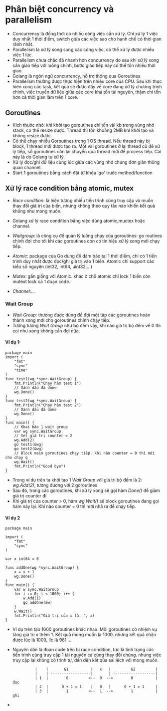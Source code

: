 # Phân biệt concurrency và parallelism
- Concurrency là đồng thời có nhiều công việc cần xử lý. Chỉ xử lý 1 việc duy nhất 1 thời điểm, switch giữa các việc sao cho hạnh chế có thời gian rảnh nhất.
- Parallelism là xử lý song song các công việc, có thể xử lý được nhiều việc 1 lúc.
- Parallelism chưa chắc đã nhanh hơn concurrency do sau khi xử lý xong cần giao tiếp với luồng chính, bước giao tiếp này có thể tốn nhiều thời gian.
- Golang là ngôn ngữ concurrency, hỗ trợ thông qua Goroutines.
- Parallelism thường được thực hiện trên nhiều core của CPU. Sau khi thực hiên xong các task, kết quả sẽ được đẩy về core đang xử lý chương trình chính, việc truyền dữ liệu giữa các core khá tốn tài nguyên, thậm chí tốn hơn cả thời gian làm trên 1 core.

## Goroutines
- Kích thước nhỏ: khi khởi tạo goroutines chỉ tốn vài kb trong vùng nhớ stack, có thể resize được. Thread thì tốn khoảng 2MB khi khởi tạo và không resize được.
- Có thể chạy nhiều Goroutines trong 1 OS thread. Nếu thread này bị block, 1 thread mới được tạo ra. Một vài goroutines ở lại thread cũ để xử lý tiếp, số goroutines còn lại chuyển qua thread mới để process tiếp. Cái này là do Golang tự xử lý.
- Xử lý đọc/ghi dữ liệu cùng lúc giữa các vùng nhớ chung đơn giản thông quan channel.
- Start 1 goroutines bằng cách đặt từ khóa 'go' trước method/function

## Xử lý race condition bằng atomic, mutex
- *Race condition*: là hiện tượng nhiều tiến trình cùng truy cập và muốn thay đổi giá trị của biến, nhưng không theo quy tắc nào khiến kết quả không như mong muốn.
- Golang xử lý race condition bằng việc dùng atomic,muctex hoặc channel.
- *Waitgroup*: là công cụ để quản lý luồng chạy của goroutines: go routines chính đợi cho tới khi các goroutines con có tín hiệu xử lý xong mới chạy tiếp.
- *Atomic*: package của Go dùng để đảm bảo tại 1 thời điểm, chỉ có 1 tiến trình duy nhất được đọc/ghi giá trị vào 1 biến. Atomic chỉ support các kiểu số nguyên (int32, int64, uint32....)

- *Mutex*: gần giống với Atomic. khác ở chỗ atomic chỉ lock 1 biến còn mutext lock cả 1 đoạn code.
- *Channel*:...

### Wait Group
- *Wait Group*: thường được dùng để đợi một tập các goroutines hoàn thành xong mới cho goroutines chính chạy tiếp.
- Tưởng tương *Wait Group* như bộ đếm vậy, khi nào giá trị bộ đếm về 0 thì coi như xong không cần đợi nữa.
#### Ví dụ 1: 
```
package main
import (
	"fmt"
	"sync"
	"time"
)
func test1(wg *sync.WaitGroup) {
	fmt.Println("Chạy hàm test 1")
	// Oánh dấu đã done
	wg.Done()
}
func test2(wg *sync.WaitGroup) {
	fmt.Println("Chạy hàm test 2")
	// Oánh dấu đã done
	wg.Done()
}
func main() {
	// Khai báo 1 wait group
	var wg sync.WaitGroup
	// Set giá trị counter = 2
	wg.Add(2)
	go test1(&wg)
	go test2(&wg)
	// Block main goroutines chạy tiếp, khi nào counter = 0 thì mới cho chạy q
	wg.Wait()
	fmt.Println("Good bye")
}
```
- Trong ví dụ trên ta khởi tạo 1 *Wait Group* với giá trị bộ đếm là 2: *wg.Add(2)*, tương đương  với 2 goroutines
- Sau đó, trong các goroutines, khi xử lý xong sẽ gọi hàm *Done()* để giảm giá trị counter đi
- Khi giá trị của counter > 0, hàm *wg.Wait()* sẽ block goroutines đang gọi hàm này lại. Khi nào counter = 0 thì mới nhả ra để chạy tiếp.
#### Ví dụ 2
```
package main

import (
	"fmt"
	"sync"
)

var x int64 = 0

func addOne(wg *sync.WaitGroup) {
	x = x + 1
	wg.Done()
}
func main() {
	var w sync.WaitGroup
	for i := 0; i < 1000; i++ {
		w.Add(1)
		go addOne(&w)
	}
	w.Wait()
	fmt.Println("Giá trị của x là: ", x)
}
```
- Ví dụ trên tạo 1000 goroutines khác nhau. Mỗi goroutines có nhiệm vụ tăng giá trị x thêm 1. Kết quả mong muốn là 1000. nhưng kết quả nhận được lúc là 1000, líc là 981 ...
- Nguyên dân là đoạn code trên bị race condition, tức là  tình trạng các tiến trình cùng truy cập 1 tài nguyên cà cùng thay đổi chúng. nhưng việc truy cập lại không có trình tự, dẫn đên kết qủa sai lệch với mong muốn.

                |    |       G1          |   x   |         G2         |
                |    | ------------------|       | -------------------|
                | 1  |        0         <--  0  -->        0          |  đọc
                | 2  |      0 + 1 = 1    |   0   |      0 + 1 = 1     |
                | 3  |        1         <--  1  -->        1          |  ghi
- 